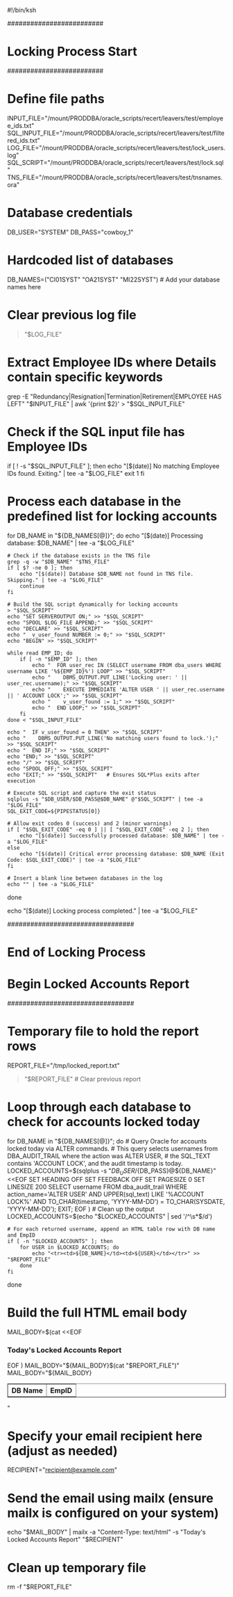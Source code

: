 #!/bin/ksh

#########################
# Locking Process Start #
#########################

# Define file paths
INPUT_FILE="/mount/PRODDBA/oracle_scripts/recert/leavers/test/employee_ids.txt"
SQL_INPUT_FILE="/mount/PRODDBA/oracle_scripts/recert/leavers/test/filtered_ids.txt"
LOG_FILE="/mount/PRODDBA/oracle_scripts/recert/leavers/test/lock_users.log"
SQL_SCRIPT="/mount/PRODDBA/oracle_scripts/recert/leavers/test/lock.sql"
TNS_FILE="/mount/PRODDBA/oracle_scripts/recert/leavers/test/tnsnames.ora"

# Database credentials
DB_USER="SYSTEM"
DB_PASS="cowboy_1"

# Hardcoded list of databases
DB_NAMES=("CI01SYST" "OA21SYST" "MI22SYST")  # Add your database names here

# Clear previous log file
> "$LOG_FILE"

# Extract Employee IDs where Details contain specific keywords
grep -E "Redundancy|Resignation|Termination|Retirement|EMPLOYEE HAS LEFT" "$INPUT_FILE" | awk '{print $2}' > "$SQL_INPUT_FILE"

# Check if the SQL input file has Employee IDs
if [ ! -s "$SQL_INPUT_FILE" ]; then
    echo "[$(date)] No matching Employee IDs found. Exiting." | tee -a "$LOG_FILE"
    exit 1
fi

# Process each database in the predefined list for locking accounts
for DB_NAME in "${DB_NAMES[@]}"; do
    echo "[$(date)] Processing database: $DB_NAME" | tee -a "$LOG_FILE"

    # Check if the database exists in the TNS file
    grep -q -w "$DB_NAME" "$TNS_FILE"
    if [ $? -ne 0 ]; then
        echo "[$(date)] Database $DB_NAME not found in TNS file. Skipping." | tee -a "$LOG_FILE"
        continue
    fi

    # Build the SQL script dynamically for locking accounts
    > "$SQL_SCRIPT"
    echo "SET SERVEROUTPUT ON;" >> "$SQL_SCRIPT"
    echo "SPOOL $LOG_FILE APPEND;" >> "$SQL_SCRIPT"
    echo "DECLARE" >> "$SQL_SCRIPT"
    echo "  v_user_found NUMBER := 0;" >> "$SQL_SCRIPT"
    echo "BEGIN" >> "$SQL_SCRIPT"

    while read EMP_ID; do
        if [ -n "$EMP_ID" ]; then
            echo "  FOR user_rec IN (SELECT username FROM dba_users WHERE username LIKE '%${EMP_ID}%') LOOP" >> "$SQL_SCRIPT"
            echo "    DBMS_OUTPUT.PUT_LINE('Locking user: ' || user_rec.username);" >> "$SQL_SCRIPT"
            echo "    EXECUTE IMMEDIATE 'ALTER USER ' || user_rec.username || ' ACCOUNT LOCK';" >> "$SQL_SCRIPT"
            echo "    v_user_found := 1;" >> "$SQL_SCRIPT"
            echo "  END LOOP;" >> "$SQL_SCRIPT"
        fi
    done < "$SQL_INPUT_FILE"

    echo "  IF v_user_found = 0 THEN" >> "$SQL_SCRIPT"
    echo "    DBMS_OUTPUT.PUT_LINE('No matching users found to lock.');" >> "$SQL_SCRIPT"
    echo "  END IF;" >> "$SQL_SCRIPT"
    echo "END;" >> "$SQL_SCRIPT"
    echo "/" >> "$SQL_SCRIPT"
    echo "SPOOL OFF;" >> "$SQL_SCRIPT"
    echo "EXIT;" >> "$SQL_SCRIPT"   # Ensures SQL*Plus exits after execution

    # Execute SQL script and capture the exit status
    sqlplus -s "$DB_USER/$DB_PASS@$DB_NAME" @"$SQL_SCRIPT" | tee -a "$LOG_FILE"
    SQL_EXIT_CODE=${PIPESTATUS[0]}

    # Allow exit codes 0 (success) and 2 (minor warnings)
    if [ "$SQL_EXIT_CODE" -eq 0 ] || [ "$SQL_EXIT_CODE" -eq 2 ]; then
        echo "[$(date)] Successfully processed database: $DB_NAME" | tee -a "$LOG_FILE"
    else
        echo "[$(date)] Critical error processing database: $DB_NAME (Exit Code: $SQL_EXIT_CODE)" | tee -a "$LOG_FILE"
    fi

    # Insert a blank line between databases in the log
    echo "" | tee -a "$LOG_FILE"
done

echo "[$(date)] Locking process completed." | tee -a "$LOG_FILE"

#################################
# End of Locking Process        #
# Begin Locked Accounts Report  #
#################################

# Temporary file to hold the report rows
REPORT_FILE="/tmp/locked_report.txt"
> "$REPORT_FILE"  # Clear previous report

# Loop through each database to check for accounts locked today
for DB_NAME in "${DB_NAMES[@]}"; do
    # Query Oracle for accounts locked today via ALTER commands.
    # This query selects usernames from DBA_AUDIT_TRAIL where the action was ALTER USER,
    # the SQL_TEXT contains 'ACCOUNT LOCK', and the audit timestamp is today.
    LOCKED_ACCOUNTS=$(sqlplus -s "${DB_USER}/${DB_PASS}@${DB_NAME}" <<EOF
SET HEADING OFF
SET FEEDBACK OFF
SET PAGESIZE 0
SET LINESIZE 200
SELECT username FROM dba_audit_trail
 WHERE action_name='ALTER USER'
   AND UPPER(sql_text) LIKE '%ACCOUNT LOCK%'
   AND TO_CHAR(timestamp, 'YYYY-MM-DD') = TO_CHAR(SYSDATE, 'YYYY-MM-DD');
EXIT;
EOF
)
    # Clean up the output
    LOCKED_ACCOUNTS=$(echo "$LOCKED_ACCOUNTS" | sed '/^\s*$/d')

    # For each returned username, append an HTML table row with DB name and EmpID
    if [ -n "$LOCKED_ACCOUNTS" ]; then
        for USER in $LOCKED_ACCOUNTS; do
            echo "<tr><td>${DB_NAME}</td><td>${USER}</td></tr>" >> "$REPORT_FILE"
        done
    fi
done

# Build the full HTML email body
MAIL_BODY=$(cat <<EOF
<html>
  <body>
    <h3>Today's Locked Accounts Report</h3>
    <table border="1" cellspacing="0" cellpadding="5">
      <tr>
        <th>DB Name</th>
        <th>EmpID</th>
      </tr>
EOF
)
MAIL_BODY="${MAIL_BODY}$(cat "$REPORT_FILE")"
MAIL_BODY="${MAIL_BODY}
    </table>
  </body>
</html>
"

# Specify your email recipient here (adjust as needed)
RECIPIENT="recipient@example.com"

# Send the email using mailx (ensure mailx is configured on your system)
echo "$MAIL_BODY" | mailx -a "Content-Type: text/html" -s "Today's Locked Accounts Report" "$RECIPIENT"

# Clean up temporary file
rm -f "$REPORT_FILE"
